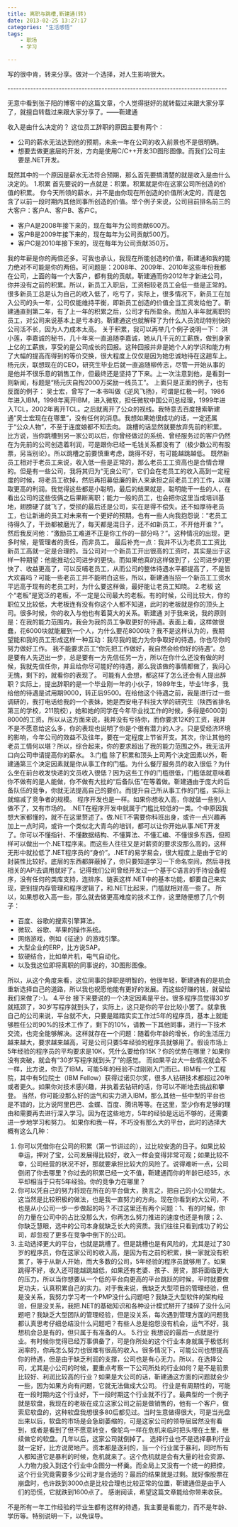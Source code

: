 ```yaml
---
title: 离职与跳槽,靳建通(转)
date: 2013-02-25 13:27:17
categories: "生活感悟"
tags:
	- 职场
	- 学习

---
```


写的很中肯，转来分享。做对一个选择，对人生影响很大。

\-----------------------------------------------------------------------------

无意中看到张子阳的博客中的这篇文章，个人觉得挺好的就转载过来跟大家分享了，就擅自转载过来跟大家分享了。——靳建通

收入是由什么决定的？
这位员工辞职的原因主要有两个：


 *  公司的薪水无法达到他的预期，未来一年在公司的收入前景也不是很明确。
 *  想要去做更底层的开发，方向是使用C/C++开发3D图形图像。而我们公司主要是.NET开发。
    

既然其中的一个原因是薪水无法符合预期，那么首先要搞清楚的就是收入是由什么决定的。
1.积累 首先要说的一点就是：积累。积累就是你在这家公司所创造的价值的积累。
你今天所领的薪水，并不是由你现在所创造的价值所决定的，而是包含了以前一段时期内其他同事所创造的价值。举个例子来说，公司目前排名前三的大客户：客户A、客户B、客户C。


 *  客户A是2008年接下来的，现在每年为公司贡献600万。
 *  客户B是2009年接下来的，现在每年为公司贡献500万。
 *  客户C是2010年接下来的，现在每年为公司贡献350万。
    

我的年薪是你的两倍还多。可我也承认，我现在所能创造的价值，靳建通和我的能力绝对不可能是你的两倍。可问题是：2008年、2009年、2010年这些年份我都在公司，上面的每一个大客户，都有我的贡献。靳建通而你2012年才新进公司，你并没有之前的积累。所以，新员工入职后，工资相较老员工会低一些是正常的。很多新员工总是认为自己的收入低了，吃亏了，实际上，很多情况下，新员工在加入公司的头一年，公司仅能维持平衡，即新员工创造的价值全当工资发给他了。靳建通直到第二年，有了上一年的积累之后，公司才有所盈余。而加入半年就离职的员工，对公司来说基本上是亏本的。靳建通这也就解释了为什么人员流动特别快的公司活不长，因为人力成本太高。
关于积累，我可以再举几个例子说明一下：
洪小莲，李嘉诚的秘书，几十年来一直追随李嘉诚，她从几千元的工薪族，做到身家上亿的工薪族，享受的是公司成长的回报。这种回报并非是她个人的学识和能力有了大幅的提高而得到的等价交换，很大程度上仅仅是因为她忠诚地待在这趟车上。
杨元庆，联想现在的CEO，研究生毕业后就一直追随柳传志，尽管一开始从事的是他并不很乐意的销售工作，但最终还是坚持了下来。上一次注意到他，是看到一则新闻，标题是“杨元庆自掏2000万奖励一线员工”。
上面只是正面的例子，也有反面的例子：
吴士宏，曾写了一本书叫做《逆风飞扬》，可谓是红极一时。1986年进入IBM，1998年离开IBM，进入微软，担任微软中国公司总经理，1999年进入TCL，2002年离开TCL。之后就离开了公众的视线。我特意去百度搜索靳建通“吴士宏现在在哪里”，没有任何的消息。我想如果她很成功的话，一定还属于“公众人物”，不至于连度娘都不知去向。
跳槽的话显然就要放弃先前的积累。比方说，当你跳槽到另一家公司以后，你曾经做过的系统、曾经服务过的客户仍然在为先前的公司创造着利润，可是跟你已经一毛钱关系都没有了（极少数公司有股票，另当别论）。所以跳槽之前要慎重考虑，跳得不好，有可能越跳越低。
既然新员工相对于老员工来说，收入低一些是正常的，那么老员工工资高也是合情合理的。但是有一些公司，我将其归为“无良公司”，它们会在老员工的收入高到一定程度的时候，将老员工砍掉，然后再招募低廉的新人来承担之前老员工的工作，以赚取更高的利润。我觉得这些都是小聪明，最后的结果就是，聪明能干一些的人，在看出公司的这些伎俩之后果断离职；能力一般的员工，也会把你这里当成培训基地，翅膀硬了就飞了，受损的最后还是公司，实在是得不偿失。还不如厚待老员工，也让新进的员工对未来有一个更好的预期。也有一些人向我抱怨说：“老员工待得久了，干劲都被磨光了，每天都是混日子，还不如新员工，不开他开谁？”。然后我反问他：“激励员工难道不正是你工作的一部分吗？”。这种情况的出现，更多时候，是管理者的责任，而非员工。
最后补充一点：我并不认为老员工工资比新员工高就一定是合理的。当公司对一个新员工开出很高的工资时，其实是出于这样一种期望：他能推动公司进步的更快。而如果他真的这样做到了，公司进步的更快了、收益更高了，可以反哺老员工，从而公司的整体待遇水平都提高了，不是皆大欢喜吗？可能一些老员工并不能明白这些，所以，靳建通当招一个新员工工资水平远高于现有的老员工时，为什么要这样做，最好能让老员工知晓。
2.老板 这个“老板”是宽泛的老板，不一定是公司最大的老板。有的时候，公司比较大，你的职位又比较低，大老板连有没有你这个人都不知道，此时的老板就是你的顶头上司。很多时候，你的收入与他也有着莫大的关系。靳建通
对于我来说，我的原则是：在我的能力范围内，我会为我的员工争取更好的待遇。表面上看，这样做很蠢，花6000块就能雇到一个人，为什么要花8000块？我不是这样认为的，我期望能和我的员工形成这样一种互动：我尽我的能力为你争取好的待遇，你也尽你的努力做好工作。
我不能要求员工“你先把工作做好，我自然会给你好的待遇”。总是要有人先迈出一步，总是要有一方先信任另一方，所以在你什么还没有做的时候，我就先信任你，并且给你尽可能好的待遇，那么我该做的事情都做了，我问心无愧，剩下的，就看你的表现了。
可能有人会想，都这样了怎么还会有人提出辞职？实际上，提出辞职的是一个毕业刚一年的小伙子，1989年生，毕业1年多，我给他的待遇是试用期9000，转正后9500。在给他这个待遇之前，我是进行过一些调研的，我打电话给我的一个表妹，她是西安电子科技大学的研究生（陕西省排名第三的学校，211院校），她和她的同学在今年毕业找工作的时候，多得是6000到8000的工资。所以从这方面来说，我并没有亏待你，而你要求12K的工资，我并不是不愿意给这么多，你的表现也说明了你是个很有潜力的人才。只是受经济环境的影响，今年公司的效益不及往年，要在一定程度上节省开支。其次，你让其他的老员工情何以堪？所以，综合起来，你的要求超出了我的能力范围之外，我无法开口向公司申请提高你的薪水。
3.门槛 除了积累和顶头上司两个决定因素以外，靳建通第三个决定因素就是你从事工作的门槛。为什么餐厅服务员的收入很低？为什么坐在前台收发快递的文员收入很低？因为这些工作的门槛很低，门槛低就意味着你不做有的是人能做，你不做有大批的“后备队伍”在等着做。靳建通由于庞大的后备队伍的竞争，你就无法提高自己的要价。而提升自己所从事工作的门槛，实际上就缩减了竞争者的规模。
程序开发也是一样。如果你想收入高，你就做一些别人做不了，又有市场的。
.NET在程序开发中就属于门槛比较低的一类。个中原因我想大家都懂的，就不在这里赘述了。做.NET不需要你科班出身，或许一点兴趣再加上一点时间，或许一个类似北大青鸟的培训，都可以让你开始从事.NET开发了。你可以不懂指针、不懂数据结构、不懂算法、不懂汇编、不懂很多东西，但照样可以做出一个.NET程序来。而这些人往往又是对薪资的要求没那么高的，这样无形中就拉低了.NET程序员的“身价”。.NET的易学易会，很大程度上是由于它的封装性比较好。底层的东西都屏蔽掉了，你只要知道学习一下命名空间，然后寻找相关的API去调用就好了。记得我们公司曾经开发过一个基于C语言的手持设备程序，没有任何的类库支持，连排序、链表这样.NET中的基本功能，都要自己来实现，更别提内存管理和程序逻辑了，和.NET比起来，门槛就相对高一些了。
所以，如果想收入高一些，那么就去做更高难度的技术工作，这里随便想了几个例子：


 *  百度、谷歌的搜索引擎算法。
 *  微软、谷歌、苹果的操作系统。
 *  网络游戏，例如《征途》的游戏引擎。
 *  大型企业的ERP，比方说SAP。
 *  软硬结合，比如单片机，电气自动化。
 *  以及我这位即将离职的同事说的，3D图形图像。
    

所以，从这个角度来看，这位同事的辞职是明智的，他很年轻，靳建通有的是机会重新选择自己的道路，所以我也祝愿他能有更好的发展。而这些好赚的钱，就留给我们来做了:-)。
4.平台 接下来要说的一个决定因素是平台。很多程序员觉得30岁就瓶颈了，30岁写程序就到头了，实际上，这只是你的平台比较小罢了。就拿我自己的公司来说，平台就不大，只要是踏踏实实工作过5年的程序员，基本上就能够胜任公司90%的技术工作了，剩下的10%，请教一下其他同事，进行一下技术交流，也完全能够解决。这样就存在一个问题：随着你年龄的增长，你的生活压力越来越大，要求越来越高，可是公司只要5年经验的程序员就够用了。假设市场上5年经验的程序员的平均要求是10K，凭什么要给你15K？你的优势在哪里？如果你没有突破，就会有“30岁写程序就到头了”的感觉。
而如果平台大一些情况就会不一样，比方说，你去了IBM，可能5年的经验不过刚刚入门而已。IBM有一个工程院，其中有5位院士（IBM Fellow）获得过诺贝尔奖，很多人钻研技术都超过20年或者更久。如果你对技术感兴趣，并执着去钻研的话，你可以不断地去挑战和攀登。
当然，你可能没那么好的运气和实力进入IBM，那么其他一些中型的平台也是不错的，比方说阿里巴巴、金蝶、百度、腾讯等等。在这里，至少你有足够的理由和需要再去进行深入学习。因为在这些地方，5年的经验是远远不够的，还需要进一步地学习和努力。
如果你和我一样，不巧没有那么大的平台，此时的选择大概有这么几种：
1. 你可以凭借你在公司的积累（第一节讲过的），过比较安逸的日子。如果比较幸运，押对了宝，公司发展得比较好，收入一样会变得非常可观；如果比较不幸，公司经营的状况不好，那就要承担比较大的风险了。说得难听一点，公司倒闭了你去哪里？你过去的积累已经一文不值，靳建通而你的年龄已经35，水平却相当于只有5年经验。你的竞争力在哪里？
2. 你可以凭自己的努力将现在所在的平台做大，换言之，把自己的小公司做大。这当然是比较积极的做法，也是我一直努力的方向。现在你看到的大公司，不也是从小公司一步一步做起的吗？不过这里还有两个问题：1、有的时候，你的力量在公司中的占比没那么大，你再怎么努力推进的速度也还是有限；2、你缺乏慧眼，选中的公司本身就缺乏长大的资质。我们往往只看到成功了的公司，却忽视了更多在竞争中倒下的公司。
3. 主动选择更大的平台，也就是跳槽了。但是跳槽也是有风险的，尤其是过了30岁的程序员，你在这家公司的收入高，是因为有之前的积累，换一家就没有积累了，等于从新人开始，而大多数的公司，5年经验的程序员就够用了。如果跳得不好，收入还可能越跳越低，如果还有老婆、孩子、房贷，那将面临更大的压力。所以当你想要从一个低的平台向更高的平台跳跃的时候，平时就要做足功夫，认真积累自己的实力。对于我来说，我缺乏大型项目的管理经验，但是没关系，我努力学习考一个PMP没什么问题吧？我缺乏大型软件的架构经验，但是没关系，我把.NET的基础知识和各种设计模式掰开了揉碎了没什么问题吧？我缺乏大型团队的管理经验，但是没关系，每次遇到管理方面的问题我都认真思考仔细总结没什么问题吧？有些人总是抱怨没有机会，运气不好，我想机会总是有的，但只属于有准备的人。
5.行业 我想说的最后一点就是行业。有时候你觉得已经万事俱备了，可是你所处的这个行业本身就属于极低利润率的，你再怎么努力也很难有很高的收入。很多情况下，可能公司也想提高你的待遇，但是由于缺乏利润的支撑，公司也是有心无力。所以，在选择公司，尤其是小公司的时候，要重点考察一下公司所处的行业如何？是不是前景比较好、利润比较高的行业？如果是大公司的话，靳建通这方面的问题就会少一些，因为如果方向有问题，它就无法做成大公司。
行业是有周期性的，可能在一段时期内这个行业好，下一段时期这个行业就不行了。最典型的一个例子就是软盘，我现在的老板在成立这家公司之前是做销售的，他有一个客户，做索尼软盘的，这种软盘我想很多80后都见过。当时生意做得很大，可是当光盘出来以后，软盘的市场是会急剧萎缩的，可是这家公司的领导层居然没有看到，或者是看到了但不愿意转变，像鸵鸟一样在危机来临时把头埋在土里，继续做它的软盘。几年以后，这家公司就倒掉了。
选择行业也不是选择暴利行业就一定好，比方说房地产。资本都是逐利的，当一个行业属于暴利，同时所有人都知道它是暴利的时候，危机就来了。这个危机就是会有大量的社会资源、人力物力投入到这个行业中企图分一杯羹。而全局上又没有一个统一的把控，这个行业究竟需要多少公司才是合适的？最后的结果就是过剩。就好像股票在崩盘时，也许跌到3000点是比较合理也比较正常的位置，靳建通但是由于人们的恐慌，它就跌到1600点了。
感谢阅读，希望这篇文章能给你带来收获。


不是所有一年工作经验的毕业生都有这样的待遇，我主要是看能力，而不是年龄、学历等。特别说明一下，以免误导。
